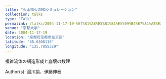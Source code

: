 ```yaml
---
title: "火山噴火のMDシミュレーション"
collection: talks
type: "Talk"
permalink: /talks/2004-11-17-19-%E7%81%AB%E5%B1%B1%E5%99%B4%E7%81%AB%E3%81%AEMD%E3%82%B7%E3%83%9F%E3%83%A5%E3%83%AC%E3%83%BC%E3%82%B7%E3%83%A7%E3%83%B3
venue: "京都大学"
date: 2004-11-17-19
location: "京都府京都市左京区"
latitude: "35.0308115"
longitude: "135.7855329"
---
```


複雑流体の構造形成と崩壊の数理

Author(s): 湯川諭、伊藤伸泰
